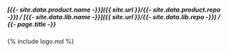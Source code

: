 ##### [{{- site.data.product.name -}}]({{ site.url }}/{{- site.data.product.repo -}}) / [{{- site.data.lib.name -}}]({{ site.url }}/{{- site.data.lib.repo -}}) / {{- page.title -}}
{% include logo.md %}
